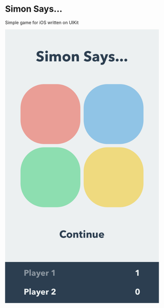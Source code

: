 # Simon Says...
Simple game for iOS written on UIKit

![](https://github.com/RocketStormNet/SimonSaysIOS/blob/master/screenshot.png)
